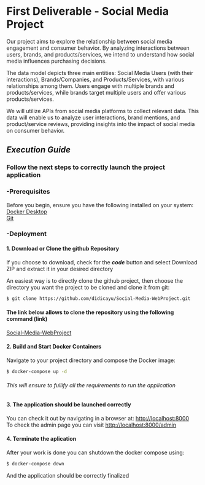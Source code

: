 # First Deliverable - Social Media Project
Our project aims to explore the relationship between social media engagement and consumer behavior. By analyzing interactions between users, brands, and products/services, we intend to understand how social media influences purchasing decisions.

The data model depicts three main entities: Social Media Users (with their interactions), Brands/Companies, and Products/Services, with various relationships among them. Users engage with multiple brands and products/services, while brands target multiple users and offer various products/services.

We will utilize APIs from social media platforms to collect relevant data. This data will enable us to analyze user interactions, brand mentions, and product/service reviews, providing insights into the impact of social media on consumer behavior.

## *Execution Guide*
### Follow the next steps to correctly launch the project application
### -Prerequisites
Before you begin, ensure you have the following installed on your system:  
[Docker Desktop](https://www.docker.com/products/docker-desktop/)  
[Git](https://git-scm.com/downloads)

### -Deployment
#### 1. Download or Clone the github Repository  
If you choose to download, check for the _**code**_ button and select Download ZIP and extract it in your desired directory  

An easiest way is to directly clone the github project, then choose the directory you want the project to be cloned and clone it from git:  
```bash
$ git clone https://github.com/didicayu/Social-Media-WebProject.git
```
#### The link below allows to clone the repository using the following command (link)
[Social-Media-WebProject](https://github.com/didicayu/Social-Media-WebProject.git)

#### 2. Build and Start Docker Containers
Navigate to your project directory and compose the Docker image:
```bash
$ docker-compose up -d
```
###### This will ensure to fullify all the requirements to run the application
#### 3. The application should be launched correctly
You can check it out by navigating in a browser at: <http://localhost:8000>  
To check the admin page you can visit <http://localhost:8000/admin>

#### 4. Terminate the aplication
After your work is done you can shutdown the docker compose using:
```bash
$ docker-compose down
```
And the application should be correctly finalized
